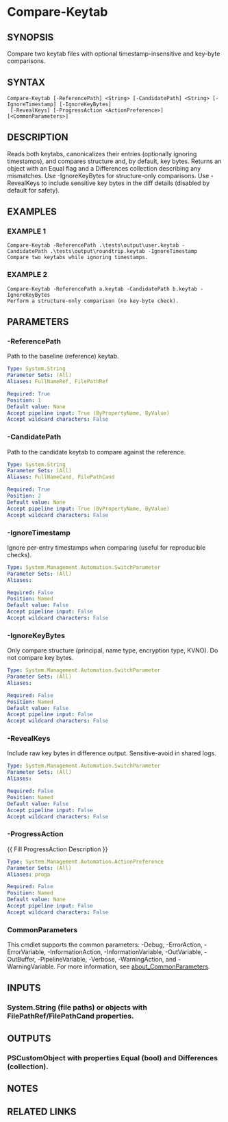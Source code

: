 ﻿---
external help file: STKeytab-help.xml
Module Name: STKeytab
online version:
schema: 2.0.0
---

# Compare-Keytab

## SYNOPSIS
Compare two keytab files with optional timestamp-insensitive and key-byte comparisons.

## SYNTAX

```
Compare-Keytab [-ReferencePath] <String> [-CandidatePath] <String> [-IgnoreTimestamp] [-IgnoreKeyBytes]
 [-RevealKeys] [-ProgressAction <ActionPreference>] [<CommonParameters>]
```

## DESCRIPTION
Reads both keytabs, canonicalizes their entries (optionally ignoring timestamps),
and compares structure and, by default, key bytes.
Returns an object with an
Equal flag and a Differences collection describing any mismatches.
Use -IgnoreKeyBytes
for structure-only comparisons.
Use -RevealKeys to include sensitive key bytes in the
diff details (disabled by default for safety).

## EXAMPLES

### EXAMPLE 1
```
Compare-Keytab -ReferencePath .\tests\output\user.keytab -CandidatePath .\tests\output\roundtrip.keytab -IgnoreTimestamp
Compare two keytabs while ignoring timestamps.
```

### EXAMPLE 2
```
Compare-Keytab -ReferencePath a.keytab -CandidatePath b.keytab -IgnoreKeyBytes
Perform a structure-only comparison (no key-byte check).
```

## PARAMETERS

### -ReferencePath
Path to the baseline (reference) keytab.

```yaml
Type: System.String
Parameter Sets: (All)
Aliases: FullNameRef, FilePathRef

Required: True
Position: 1
Default value: None
Accept pipeline input: True (ByPropertyName, ByValue)
Accept wildcard characters: False
```

### -CandidatePath
Path to the candidate keytab to compare against the reference.

```yaml
Type: System.String
Parameter Sets: (All)
Aliases: FullNameCand, FilePathCand

Required: True
Position: 2
Default value: None
Accept pipeline input: True (ByPropertyName, ByValue)
Accept wildcard characters: False
```

### -IgnoreTimestamp
Ignore per-entry timestamps when comparing (useful for reproducible checks).

```yaml
Type: System.Management.Automation.SwitchParameter
Parameter Sets: (All)
Aliases:

Required: False
Position: Named
Default value: False
Accept pipeline input: False
Accept wildcard characters: False
```

### -IgnoreKeyBytes
Only compare structure (principal, name type, encryption type, KVNO).
Do not compare key bytes.

```yaml
Type: System.Management.Automation.SwitchParameter
Parameter Sets: (All)
Aliases:

Required: False
Position: Named
Default value: False
Accept pipeline input: False
Accept wildcard characters: False
```

### -RevealKeys
Include raw key bytes in difference output.
Sensitive-avoid in shared logs.

```yaml
Type: System.Management.Automation.SwitchParameter
Parameter Sets: (All)
Aliases:

Required: False
Position: Named
Default value: False
Accept pipeline input: False
Accept wildcard characters: False
```

### -ProgressAction
{{ Fill ProgressAction Description }}

```yaml
Type: System.Management.Automation.ActionPreference
Parameter Sets: (All)
Aliases: proga

Required: False
Position: Named
Default value: None
Accept pipeline input: False
Accept wildcard characters: False
```

### CommonParameters
This cmdlet supports the common parameters: -Debug, -ErrorAction, -ErrorVariable, -InformationAction, -InformationVariable, -OutVariable, -OutBuffer, -PipelineVariable, -Verbose, -WarningAction, and -WarningVariable. For more information, see [about_CommonParameters](http://go.microsoft.com/fwlink/?LinkID=113216).

## INPUTS

### System.String (file paths) or objects with FilePathRef/FilePathCand properties.
## OUTPUTS

### PSCustomObject with properties Equal (bool) and Differences (collection).
## NOTES

## RELATED LINKS
